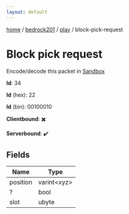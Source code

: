 ```yaml
---
layout: default
---
```


[home](/)  /  [bedrock201](/protocol/bedrock201)  /  [play](/protocol/bedrock201/play)  /  block-pick-request

# Block pick request

Encode/decode this packet in [Sandbox](../../../sandbox/bedrock201#Play.BlockPickRequest)

**Id**: 34

**Id** (hex): 22

**Id** (bin): 00100010

**Clientbound**: ✖️

**Serverbound**: ✔️

## Fields

Name | Type
---|---
position | varint&lt;xyz&gt;
? | bool
slot | ubyte

